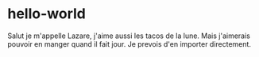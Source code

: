 # hello-world

Salut je m'appelle Lazare, j'aime aussi les tacos de la lune. Mais j'aimerais pouvoir en manger quand il fait jour. Je prevois d'en importer directement.
